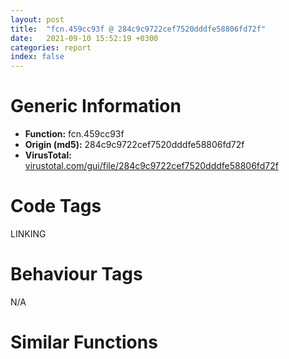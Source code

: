 ```yaml
---
layout: post
title:  "fcn.459cc93f @ 284c9c9722cef7520dddfe58806fd72f"
date:   2021-09-10 15:52:19 +0300
categories: report
index: false
---
```


# Generic Information
- **Function:** fcn.459cc93f
- **Origin (md5):** 284c9c9722cef7520dddfe58806fd72f
- **VirusTotal:** [virustotal.com/gui/file/284c9c9722cef7520dddfe58806fd72f][virustotal_ref]

# Code Tags
<span class="tag" id="LINKING">LINKING</span>


# Behaviour Tags
<span class="bhv-tag" id="na">N/A</span>

# Similar Functions
<script type="text/javascript" src="https://www.gstatic.com/charts/loader.js"></script>
<script type="text/javascript">

    google.charts.load('current', {'packages':['corechart']});
    google.charts.setOnLoadCallback(drawChart);

    function drawChart() {
    var data = new google.visualization.DataTable();
        data.addColumn('number', 'X');
        data.addColumn('number', 'Y');
        data.addColumn({type: 'string', role: 'tooltip', 'p': {'html': true}});
        data.addColumn({'type': 'string', 'role': 'style'});
        
        data.addRows([
    [28.259254455566406, 88.17436218261719, '<b><a href="/report/fcn.459cc93f@284c9c9722cef7520dddfe58806fd72f">fcn.459cc93f</a><br>@284c9c9722cef7520dddfe58806fd72f</b><br>push 0x14<br>push 0x45a52ff8<br>call fcn.459beb3c<br>xor edi, edi<br>mov dword[ebp-0x1c], edi<br>push dword[0x45a6f8ac]<br>call fcn.459bfe31<br>pop ecx<br>mov esi, eax<br>cmp esi, edi<br>jne 0x459cc9b5<br>lea eax, [ebp-0x1c]<br>push eax<br>call fcn.459c1312<br>pop ecx<br>cmp eax, edi<br>je 0x459cc97d<br>push edi<br>push edi<br>push edi<br>push edi<br>push edi<br>call fcn.459c3ea2<br>add esp, 0x14<br>cmp dword[ebp-0x1c], 1<br>je 0x459cc9a4<br>push str.kernel32.dll<br>call dword[sym.imp.KERNEL32.dll_GetModuleHandleA]<br>cmp eax, edi<br>je 0x459cc9a4<br>push str.InitializeCriticalSectionAndSpinCount<br>push eax<br>call dword[sym.imp.KERNEL32.dll_GetProcAddress]<br>mov esi, eax<br>cmp esi, edi<br>jne 0x459cc9a9<br>mov esi, 0x459cc92f<br>push esi<br>call fcn.459bfdba<br>pop ecx<br>mov dword[0x45a6f8ac], eax<br>mov dword[ebp-4], edi<br>push dword[ebp+0xc]<br>push dword[ebp+8]<br>call esi<br>mov dword[ebp-0x20], eax<br>jmp 0x459cc9f4<br>mov dword[ebp-4], 0xfffffffe<br>mov eax, dword[ebp-0x20]<br>call fcn.459beb81<br>ret <br><eoc> ', 'point { fill-color: #e0440e; }'],
[-39.975807189941406, 6.806476593017578, '<b><a href="/report/fcn.00444d93@7b00dd8f2abf54a73bfb09681334ff78">fcn.00444d93</a><br>@7b00dd8f2abf54a73bfb09681334ff78</b><br>push 0x14<br>push 0x4622c0<br>call fcn.0043968c<br>xor edi, edi<br>mov dword[ebp-0x1c], edi<br>push dword[0x46b398]<br>call fcn.0043c505<br>pop ecx<br>mov esi, eax<br>cmp esi, edi<br>jne 0x444e09<br>lea eax, [ebp-0x1c]<br>push eax<br>call fcn.00438fb4<br>pop ecx<br>cmp eax, edi<br>je 0x444dd1<br>push edi<br>push edi<br>push edi<br>push edi<br>push edi<br>call fcn.004365e5<br>add esp, 0x14<br>cmp dword[ebp-0x1c], 1<br>je 0x444df8<br>push str.kernel32.dll<br>call dword[sym.imp.KERNEL32.dll_GetModuleHandleA]<br>cmp eax, edi<br>je 0x444df8<br>push str.InitializeCriticalSectionAndSpinCount<br>push eax<br>call dword[sym.imp.KERNEL32.dll_GetProcAddress]<br>mov esi, eax<br>cmp esi, edi<br>jne 0x444dfd<br>mov esi, 0x444d83<br>push esi<br>call fcn.0043c48e<br>pop ecx<br>mov dword[0x46b398], eax<br>mov dword[ebp-4], edi<br>push dword[ebp+0xc]<br>push dword[ebp+8]<br>call esi<br>mov dword[ebp-0x20], eax<br>jmp 0x444e48<br>mov dword[ebp-4], 0xfffffffe<br>mov eax, dword[ebp-0x20]<br>call fcn.004396d1<br>ret <br><eoc> ', 'null'],
[54.53672409057617, -41.613468170166016, '<b><a href="/report/fcn.004393a2@46f6c2adf1fd4d1453ed312ca79dd9bf">fcn.004393a2</a><br>@46f6c2adf1fd4d1453ed312ca79dd9bf</b><br>push 0x14<br>push 0x446e80<br>call fcn.00438260<br>xor edi, edi<br>mov dword[ebp-0x1c], edi<br>push dword[0x44a014]<br>call fcn.00437bbe<br>pop ecx<br>mov esi, eax<br>cmp esi, edi<br>jne 0x439418<br>lea eax, [ebp-0x1c]<br>push eax<br>call fcn.00436c5d<br>pop ecx<br>cmp eax, edi<br>je 0x4393e0<br>push edi<br>push edi<br>push edi<br>push edi<br>push edi<br>call fcn.004386eb<br>add esp, 0x14<br>cmp dword[ebp-0x1c], 1<br>je 0x439407<br>push str.kernel32.dll<br>call dword[sym.imp.KERNEL32.dll_GetModuleHandleA]<br>cmp eax, edi<br>je 0x439407<br>push str.InitializeCriticalSectionAndSpinCount<br>push eax<br>call dword[sym.imp.KERNEL32.dll_GetProcAddress]<br>mov esi, eax<br>cmp esi, edi<br>jne 0x43940c<br>mov esi, 0x439392<br>push esi<br>call fcn.00437b52<br>pop ecx<br>mov dword[0x44a014], eax<br>mov dword[ebp-4], edi<br>push dword[ebp+0xc]<br>push dword[ebp+8]<br>call esi<br>mov dword[ebp-0x20], eax<br>jmp 0x439457<br>mov dword[ebp-4], 0xfffffffe<br>mov eax, dword[ebp-0x20]<br>call fcn.004382a5<br>ret <br><eoc> ', 'null'],
[92.4032211303711, 3.545175313949585, '<b><a href="/report/fcn.004059b0@e38ba004520fa1a86a35b63e8d5843ef">fcn.004059b0</a><br>@e38ba004520fa1a86a35b63e8d5843ef</b><br>push 0x14<br>push 0x40b690<br>call fcn.004037c4<br>xor edi, edi<br>mov dword[ebp-0x1c], edi<br>push dword[0x40d8e0]<br>call fcn.00403245<br>pop ecx<br>mov esi, eax<br>cmp esi, edi<br>jne 0x405a26<br>lea eax, [ebp-0x1c]<br>push eax<br>call fcn.004024eb<br>pop ecx<br>cmp eax, edi<br>je 0x4059ee<br>push edi<br>push edi<br>push edi<br>push edi<br>push edi<br>call fcn.004022a3<br>add esp, 0x14<br>cmp dword[ebp-0x1c], 1<br>je 0x405a15<br>push str.kernel32.dll<br>call dword[sym.imp.KERNEL32.dll_GetModuleHandleA]<br>cmp eax, edi<br>je 0x405a15<br>push str.InitializeCriticalSectionAndSpinCount<br>push eax<br>call dword[sym.imp.KERNEL32.dll_GetProcAddress]<br>mov esi, eax<br>cmp esi, edi<br>jne 0x405a1a<br>mov esi, 0x4059a0<br>push esi<br>call fcn.004031d9<br>pop ecx<br>mov dword[0x40d8e0], eax<br>mov dword[ebp-4], edi<br>push dword[ebp+0xc]<br>push dword[ebp+8]<br>call esi<br>mov dword[ebp-0x20], eax<br>jmp 0x405a65<br>mov dword[ebp-4], 0xfffffffe<br>mov eax, dword[ebp-0x20]<br>call fcn.00403809<br>ret <br><eoc> ', 'null'],
[-4.380856990814209, -40.163211822509766, '<b><a href="/report/fcn.0041aa97@6c5b0418e4a4c57d99cda47d2717045d">fcn.0041aa97</a><br>@6c5b0418e4a4c57d99cda47d2717045d</b><br>push 0x14<br>push 0x4356e0<br>call fcn.004107bc<br>xor edi, edi<br>mov dword[ebp-0x1c], edi<br>push dword[0x439bf8]<br>call fcn.0040f213<br>pop ecx<br>mov esi, eax<br>cmp esi, edi<br>jne 0x41ab0d<br>lea eax, [ebp-0x1c]<br>push eax<br>call fcn.00412800<br>pop ecx<br>cmp eax, edi<br>je 0x41aad5<br>push edi<br>push edi<br>push edi<br>push edi<br>push edi<br>call fcn.00408c5a<br>add esp, 0x14<br>cmp dword[ebp-0x1c], 1<br>je 0x41aafc<br>push str.kernel32.dll<br>call dword[sym.imp.KERNEL32.dll_GetModuleHandleA]<br>cmp eax, edi<br>je 0x41aafc<br>push str.InitializeCriticalSectionAndSpinCount<br>push eax<br>call dword[sym.imp.KERNEL32.dll_GetProcAddress]<br>mov esi, eax<br>cmp esi, edi<br>jne 0x41ab01<br>mov esi, 0x41aa87<br>push esi<br>call fcn.0040f19c<br>pop ecx<br>mov dword[0x439bf8], eax<br>mov dword[ebp-4], edi<br>push dword[ebp+0xc]<br>push dword[ebp+8]<br>call esi<br>mov dword[ebp-0x20], eax<br>jmp 0x41ab4c<br>mov dword[ebp-4], 0xfffffffe<br>mov eax, dword[ebp-0x20]<br>call fcn.00410801<br>ret <br><eoc> ', 'null'],
[80.71653747558594, 61.31138610839844, '<b><a href="/report/fcn.00428758@de21a548b66aa6c0b17491b6a31e14fa">fcn.00428758</a><br>@de21a548b66aa6c0b17491b6a31e14fa</b><br>push 0x14<br>push 0x447538<br>call fcn.0040fac8<br>xor edi, edi<br>mov dword[ebp-0x1c], edi<br>push dword[0x44a298]<br>call fcn.00411871<br>pop ecx<br>mov esi, eax<br>cmp esi, edi<br>jne 0x4287ce<br>lea eax, [ebp-0x1c]<br>push eax<br>call fcn.00419f5b<br>pop ecx<br>cmp eax, edi<br>je 0x428796<br>push edi<br>push edi<br>push edi<br>push edi<br>push edi<br>call fcn.0040e8ca<br>add esp, 0x14<br>cmp dword[ebp-0x1c], 1<br>je 0x4287bd<br>push str.kernel32.dll<br>call dword[sym.imp.KERNEL32.dll_GetModuleHandleA]<br>cmp eax, edi<br>je 0x4287bd<br>push str.InitializeCriticalSectionAndSpinCount<br>push eax<br>call dword[sym.imp.KERNEL32.dll_GetProcAddress]<br>mov esi, eax<br>cmp esi, edi<br>jne 0x4287c2<br>mov esi, 0x428748<br>push esi<br>call fcn.004117fa<br>pop ecx<br>mov dword[0x44a298], eax<br>mov dword[ebp-4], edi<br>push dword[ebp+0xc]<br>push dword[ebp+8]<br>call esi<br>mov dword[ebp-0x20], eax<br>jmp 0x42880d<br>mov dword[ebp-4], 0xfffffffe<br>mov eax, dword[ebp-0x20]<br>call fcn.0040fb0d<br>ret <br><eoc> ', 'null'],
[26.58573341369629, 20.284671783447266, '<b><a href="/report/fcn.1002c47b@481b545f5c18f2fce1caac67ddc419e8">fcn.1002c47b</a><br>@481b545f5c18f2fce1caac67ddc419e8</b><br>push 0x14<br>push 0x1005d830<br>call fcn.100266b4<br>xor edi, edi<br>mov dword[ebp-0x1c], edi<br>push dword[0x10065ea0]<br>call fcn.10028223<br>pop ecx<br>mov esi, eax<br>cmp esi, edi<br>jne 0x1002c4f1<br>lea eax, [ebp-0x1c]<br>push eax<br>call fcn.10022a4d<br>pop ecx<br>cmp eax, edi<br>je 0x1002c4b9<br>push edi<br>push edi<br>push edi<br>push edi<br>push edi<br>call fcn.10021c52<br>add esp, 0x14<br>cmp dword[ebp-0x1c], 1<br>je 0x1002c4e0<br>push str.kernel32.dll<br>call dword[sym.imp.KERNEL32.dll_GetModuleHandleA]<br>cmp eax, edi<br>je 0x1002c4e0<br>push str.InitializeCriticalSectionAndSpinCount<br>push eax<br>call dword[sym.imp.KERNEL32.dll_GetProcAddress]<br>mov esi, eax<br>cmp esi, edi<br>jne 0x1002c4e5<br>mov esi, 0x1002c46b<br>push esi<br>call fcn.100281ac<br>pop ecx<br>mov dword[0x10065ea0], eax<br>mov dword[ebp-4], edi<br>push dword[ebp+0xc]<br>push dword[ebp+8]<br>call esi<br>mov dword[ebp-0x20], eax<br>jmp 0x1002c530<br>mov dword[ebp-4], 0xfffffffe<br>mov eax, dword[ebp-0x20]<br>call fcn.100266f9<br>ret <br><eoc> ', 'null'],
[-25.457860946655273, 63.92607879638672, '<b><a href="/report/fcn.1002409f@4c3818fdf32d89a09257dbc9d3e142ea">fcn.1002409f</a><br>@4c3818fdf32d89a09257dbc9d3e142ea</b><br>push 0x14<br>push 0x10030e30<br>call fcn.1001584c<br>xor edi, edi<br>mov dword[ebp-0x1c], edi<br>push dword[0x10036810]<br>call fcn.10019fc1<br>pop ecx<br>mov esi, eax<br>cmp esi, edi<br>jne 0x10024115<br>lea eax, [ebp-0x1c]<br>push eax<br>call fcn.1001be6f<br>pop ecx<br>cmp eax, edi<br>je 0x100240dd<br>push edi<br>push edi<br>push edi<br>push edi<br>push edi<br>call fcn.10013bef<br>add esp, 0x14<br>cmp dword[ebp-0x1c], 1<br>je 0x10024104<br>push str.kernel32.dll<br>call dword[sym.imp.KERNEL32.dll_GetModuleHandleA]<br>cmp eax, edi<br>je 0x10024104<br>push str.InitializeCriticalSectionAndSpinCount<br>push eax<br>call dword[sym.imp.KERNEL32.dll_GetProcAddress]<br>mov esi, eax<br>cmp esi, edi<br>jne 0x10024109<br>mov esi, 0x1002408f<br>push esi<br>call fcn.10019f4a<br>pop ecx<br>mov dword[0x10036810], eax<br>mov dword[ebp-4], edi<br>push dword[ebp+0xc]<br>push dword[ebp+8]<br>call esi<br>mov dword[ebp-0x20], eax<br>jmp 0x10024154<br>mov dword[ebp-4], 0xfffffffe<br>mov eax, dword[ebp-0x20]<br>call fcn.10015891<br>ret <br><eoc> ', 'null'],

        ]);

    var options = {
        title: 'Similarity Plot',
        legend: 'none',
        colors: ['#dedbd9', '#e6693e', '#ec8f6e', '#f3b49f', '#f6c7b6'],
        tooltip: {isHtml: true, trigger: 'both'},
        explorer: {
        actions: ["dragToZoom", "rightClickToReset"],
        },
        chartArea: {
        width: '80%',
        height: '80%'
        },
        width: '100%',
        height: '100%'
    };

    var chart = new google.visualization.ScatterChart(document.getElementById('chart_div'));

    chart.draw(data, options);
    }
    
</script>


<div id="chart_div" style="width: 100%px; height: 100%;"></div>

# Disassembled Code
{% highlight nasm %}

push 0x14
push 0x45a52ff8
call fcn.459beb3c
xor edi, edi
mov dword[ebp-0x1c], edi
push dword[0x45a6f8ac]
call fcn.459bfe31
pop ecx
mov esi, eax
cmp esi, edi
jne 0x459cc9b5
lea eax, [ebp-0x1c]
push eax
call fcn.459c1312
pop ecx
cmp eax, edi
je 0x459cc97d
push edi
push edi
push edi
push edi
push edi
call fcn.459c3ea2
add esp, 0x14
cmp dword[ebp-0x1c], 1
je 0x459cc9a4
push str.kernel32.dll
call dword[sym.imp.KERNEL32.dll_GetModuleHandleA]
cmp eax, edi
je 0x459cc9a4
push str.InitializeCriticalSectionAndSpinCount
push eax
call dword[sym.imp.KERNEL32.dll_GetProcAddress]
mov esi, eax
cmp esi, edi
jne 0x459cc9a9
mov esi, 0x459cc92f
push esi
call fcn.459bfdba
pop ecx
mov dword[0x45a6f8ac], eax
mov dword[ebp-4], edi
push dword[ebp+0xc]
push dword[ebp+8]
call esi
mov dword[ebp-0x20], eax
jmp 0x459cc9f4
mov dword[ebp-4], 0xfffffffe
mov eax, dword[ebp-0x20]
call fcn.459beb81
ret

{% endhighlight %}

[virustotal_ref]: https://www.virustotal.com/gui/file/284c9c9722cef7520dddfe58806fd72f